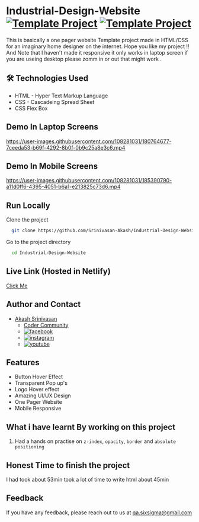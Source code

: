 # Industrial-Design-Website [![Template Project](https://img.shields.io/badge/Template-Project-red)](http://www.gnu.org/licenses/agpl-3.0) [![Template Project](https://img.shields.io/badge/Technologies%20-HTML%2FCSS-brightgreen)](http://www.gnu.org/licenses/agpl-3.0)

This is basically a one pager website Template project made in HTML/CSS for an imaginary home designer on the internet.
Hope you like my project !! And Note that I haven't made it responsive it only works in laptop screen if you are useing desktop please zomm in or out that might work .


## 🛠 Technologies Used
  - HTML - Hyper Text Markup Language
  - CSS - Cascadeing Spread Sheet
  - CSS Flex Box

## Demo In Laptop Screens


https://user-images.githubusercontent.com/108281031/180764677-7ceeda53-b69f-4292-8b0f-0b9c25a8e3c6.mp4

## Demo In Mobile Screens


https://user-images.githubusercontent.com/108281031/185390790-a11d0ff6-4395-4051-b6a1-e213825c73d6.mp4



## Run Locally

Clone the project

```bash
  git clone https://github.com/Srinivasan-Akash/Industrial-Design-Website
```

Go to the project directory

```bash
  cd Industrial-Design-Website
```

## Live Link (Hosted in Netlify)
[Click Me](https://quiet-semolina-6b674e.netlify.app)

## Author and Contact
- [Akash Srinivasan](https://www.github.com/octokatherine)
    - [Coder Community](https://web.codercommunity.io/user/62d568cb998d86c8883a2766?tab=posts)
    - [![facebook](https://img.shields.io/badge/Facebook-0A66C2?style=for-the-badge&logo=facebook&logoColor=white)](https://www.facebook.com/profile.php?id=100083429257499)
    - [![instagram](https://img.shields.io/badge/Instagram-0A66C2?style=for-the-badge&logo=instagram&logoColor=white)](https://www.instagram.com/akash_prashanthi/)
    - [![youtube](https://img.shields.io/badge/YouTube-ff0000?style=for-the-badge&logo=youtube&logoColor=white)](https://www.youtube.com/channel/UCAv1QdzDgV6MjA60CRtfkIg)

## Features

- Button Hover Effect
- Transparent Pop up's
- Logo Hover effect
- Amazing UI/UX Design
- One Pager Website
- Mobile Responsive

## What i have learnt By working on this project
1. Had a hands on practise on `z-index`, `opacity`, `border` and `absolute positioning`

## Honest Time to finish the project

I had took about 53min took a lot of time to write html about 45min
## Feedback

If you have any feedback, please reach out to us at qa.sixsigma@gmail.com
